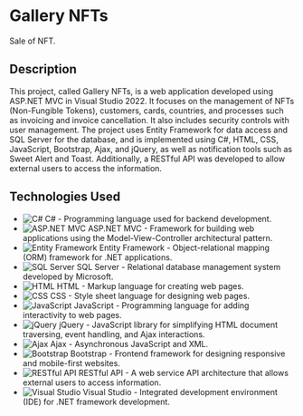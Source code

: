 # Gallery NFTs

Sale of NFT.

## Description   

This project, called Gallery NFTs, is a web application developed using ASP.NET MVC in Visual Studio 2022. It focuses on the management of NFTs (Non-Fungible Tokens), customers, cards, countries, and processes such as invoicing and invoice cancellation. It also includes security controls with user management. The project uses Entity Framework for data access and SQL Server for the database, and is implemented using C#, HTML, CSS, JavaScript, Bootstrap, Ajax, and jQuery, as well as notification tools such as Sweet Alert and Toast. Additionally, a RESTful API was developed to allow external users to access the information.

## Technologies Used

- ![C#](https://img.shields.io/badge/-C%23-239120?style=flat-square&logo=c-sharp&logoColor=white) C# - Programming language used for backend development.
- ![ASP.NET MVC](https://img.shields.io/badge/-ASP.NET%20MVC-5C2D91?style=flat-square&logo=.net&logoColor=white) ASP.NET MVC - Framework for building web applications using the Model-View-Controller architectural pattern.
- ![Entity Framework](https://img.shields.io/badge/-Entity%20Framework-512BD4?style=flat-square&logo=.net&logoColor=white) Entity Framework - Object-relational mapping (ORM) framework for .NET applications.
- ![SQL Server](https://img.shields.io/badge/-SQL%20Server-CC2927?style=flat-square&logo=microsoft-sql-server&logoColor=white) SQL Server - Relational database management system developed by Microsoft.
- ![HTML](https://img.shields.io/badge/-HTML-E34F26?style=flat-square&logo=html5&logoColor=white) HTML - Markup language for creating web pages.
- ![CSS](https://img.shields.io/badge/-CSS-1572B6?style=flat-square&logo=css3&logoColor=white) CSS - Style sheet language for designing web pages.
- ![JavaScript](https://img.shields.io/badge/-JavaScript-F7DF1E?style=flat-square&logo=javascript&logoColor=black) JavaScript - Programming language for adding interactivity to web pages.
- ![jQuery](https://img.shields.io/badge/-jQuery-0769AD?style=flat-square&logo=jquery&logoColor=white) jQuery - JavaScript library for simplifying HTML document traversing, event handling, and Ajax interactions.
- ![Ajax](https://img.shields.io/badge/-Ajax-005571?style=flat-square&logo=ajax&logoColor=white) Ajax - Asynchronous JavaScript and XML.
- ![Bootstrap](https://img.shields.io/badge/-Bootstrap-7952B3?style=flat-square&logo=bootstrap&logoColor=white) Bootstrap - Frontend framework for designing responsive and mobile-first websites.
- ![RESTful API](https://img.shields.io/badge/-RESTful%20API-FF6C37?style=flat-square&logo=api&logoColor=white) RESTful API - A web service API architecture that allows external users to access information.
- ![Visual Studio](https://img.shields.io/badge/-Visual%20Studio-5C2D91?style=flat-square&logo=visual-studio&logoColor=white) Visual Studio - Integrated development environment (IDE) for .NET framework development.

